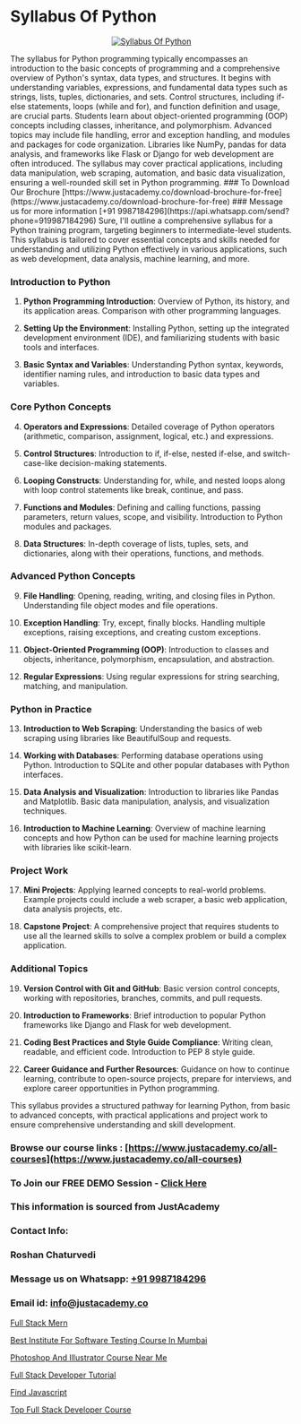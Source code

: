 # Syllabus Of Python

<p align="center">
  <a href="https://justacademy.co/course-detail/python-training">
    <img src="https://justacademy.co/storage2/course_image/1709713400_course_image.webp" alt="Syllabus Of Python">
  </a>
</p>
The syllabus for Python programming typically encompasses an introduction to the basic concepts of programming and a comprehensive overview of Python's syntax, data types, and structures. It begins with understanding variables, expressions, and fundamental data types such as strings, lists, tuples, dictionaries, and sets. Control structures, including if-else statements, loops (while and for), and function definition and usage, are crucial parts. Students learn about object-oriented programming (OOP) concepts including classes, inheritance, and polymorphism. Advanced topics may include file handling, error and exception handling, and modules and packages for code organization. Libraries like NumPy, pandas for data analysis, and frameworks like Flask or Django for web development are often introduced. The syllabus may cover practical applications, including data manipulation, web scraping, automation, and basic data visualization, ensuring a well-rounded skill set in Python programming.
### To Download Our Brochure [https://www.justacademy.co/download-brochure-for-free](https://www.justacademy.co/download-brochure-for-free)
### Message us for more information [+91 9987184296](https://api.whatsapp.com/send?phone=919987184296)
Sure, I'll outline a comprehensive syllabus for a Python training program, targeting beginners to intermediate-level students. This syllabus is tailored to cover essential concepts and skills needed for understanding and utilizing Python effectively in various applications, such as web development, data analysis, machine learning, and more.

### Introduction to Python

1) **Python Programming Introduction**: Overview of Python, its history, and its application areas. Comparison with other programming languages.

2) **Setting Up the Environment**: Installing Python, setting up the integrated development environment (IDE), and familiarizing students with basic tools and interfaces.

3) **Basic Syntax and Variables**: Understanding Python syntax, keywords, identifier naming rules, and introduction to basic data types and variables.

### Core Python Concepts

4) **Operators and Expressions**: Detailed coverage of Python operators (arithmetic, comparison, assignment, logical, etc.) and expressions.

5) **Control Structures**: Introduction to if, if-else, nested if-else, and switch-case-like decision-making statements.

6) **Looping Constructs**: Understanding for, while, and nested loops along with loop control statements like break, continue, and pass.

7) **Functions and Modules**: Defining and calling functions, passing parameters, return values, scope, and visibility. Introduction to Python modules and packages.

8) **Data Structures**: In-depth coverage of lists, tuples, sets, and dictionaries, along with their operations, functions, and methods.

### Advanced Python Concepts

9) **File Handling**: Opening, reading, writing, and closing files in Python. Understanding file object modes and file operations.

10) **Exception Handling**: Try, except, finally blocks. Handling multiple exceptions, raising exceptions, and creating custom exceptions.

11) **Object-Oriented Programming (OOP)**: Introduction to classes and objects, inheritance, polymorphism, encapsulation, and abstraction.

12) **Regular Expressions**: Using regular expressions for string searching, matching, and manipulation.

### Python in Practice

13) **Introduction to Web Scraping**: Understanding the basics of web scraping using libraries like BeautifulSoup and requests.

14) **Working with Databases**: Performing database operations using Python. Introduction to SQLite and other popular databases with Python interfaces.

15) **Data Analysis and Visualization**: Introduction to libraries like Pandas and Matplotlib. Basic data manipulation, analysis, and visualization techniques.

16) **Introduction to Machine Learning**: Overview of machine learning concepts and how Python can be used for machine learning projects with libraries like scikit-learn.

### Project Work

17) **Mini Projects**: Applying learned concepts to real-world problems. Example projects could include a web scraper, a basic web application, data analysis projects, etc.

18) **Capstone Project**: A comprehensive project that requires students to use all the learned skills to solve a complex problem or build a complex application.

### Additional Topics

19) **Version Control with Git and GitHub**: Basic version control concepts, working with repositories, branches, commits, and pull requests.

20) **Introduction to Frameworks**: Brief introduction to popular Python frameworks like Django and Flask for web development.

21) **Coding Best Practices and Style Guide Compliance**: Writing clean, readable, and efficient code. Introduction to PEP 8 style guide.

22) **Career Guidance and Further Resources**: Guidance on how to continue learning, contribute to open-source projects, prepare for interviews, and explore career opportunities in Python programming.

This syllabus provides a structured pathway for learning Python, from basic to advanced concepts, with practical applications and project work to ensure comprehensive understanding and skill development.

### Browse our course links : [https://www.justacademy.co/all-courses](https://www.justacademy.co/all-courses) 
### To Join our FREE DEMO Session - [Click Here](https://www.justacademy.co/register-for-course-demo)


### This information is sourced from JustAcademy
### Contact Info:
### Roshan Chaturvedi
### Message us on Whatsapp: [+91 9987184296](https://api.whatsapp.com/send?phone=919987184296)
### Email id: [info@justacademy.co](mailto:info@justacademy.co)
                
[Full Stack Mern](https://www.linkedin.com/pulse/full-stack-mern-justacademy-boston-3tuqc/)

[Best Institute For Software Testing Course In Mumbai](https://www.linkedin.com/pulse/best-institute-software-testing-course-mumbai-justacademy-okqlc?trackingId=QjlxOWj07JF822ziaLsidg%3D%3D&lipi=urn%3Ali%3Apage%3Ad_flagship3_company_admin%3BkivWcGmHSBCkKNz13%2FsLDg%3D%3D)

[Photoshop And Illustrator Course Near Me](https://medium.com/@shivamja27/photoshop-and-illustrator-course-near-me-fb45ae297c23)

[Full Stack Developer Tutorial](https://medium.com/@akanshapatil/full-stack-developer-tutorial-a136e6edfe6f)

[Find Javascript](https://justacademyin.github.io/justacademy/find-javascript)

[Top Full Stack Developer Course](https://justacademyin.github.io/justacademy/top-full-stack-developer-course)

